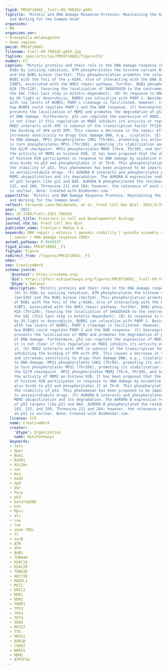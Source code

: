 ```yaml
---
figid: PMC8710681__fcell-09-700162-g003
figtitle: 'Mitotic and DNA Damage Response Proteins: Maintaining the Genome Stability
  and Working for the Common Good'
organisms:
- NA
organisms_ner:
- Drosophila melanogaster
- Homo sapiens
pmcid: PMC8710681
filename: fcell-09-700162-g003.jpg
figlink: /pmc/articles/PMC8710681/figure/F3/
number: F3
caption: 'Mitotic proteins and their role in the DNA damage response (DDR). (A) In
  DSBs by ionizing radiation, ATM phosphorylates the histone variant H2AX (Ser139)
  and the BUB1 kinase (Ser314). This phosphorylation promotes the colocalization of
  BUB1 with the foci of the γ-H2AX, also of interacting with the DNA damage protein,
  53BP1, associated with the NHEJ repair pathway. Further, BUB1 phosphorylates the
  H2A (Thr120), favoring the localization of SHUGOSHIN to the centromeres and activating
  the SAC (this last step is mitotic-dependent). (B) In response to DNA damage caused
  by UV-light or doxorubicin, BUBR1 can colocalize with PARP-1. Besides, in cells
  with low levels of BUBR1, PARP-1 cleavage is facilitated. However, it is unknown
  how BUBR1 could regulate PARP-1 and the DDR response. (C) Overexpression of MAD1
  prevents the localization of MDM2 and promotes the degradation of p53 in the presence
  of DNA damage. Furthermore, p53 can regulate the expression of MAD1. However, it
  is not clear if this regulation on MAD1 inhibits its activity or represses it. (D)
  MAD2 interacts with XPD (a subunit of the transcription factor TFIIH), inhibiting
  the binding of XPA with XPD. This causes a decrease in the repair efficiency and
  increases sensitivity to drugs that damage DNA, e.g., cisplatin. (E) In response
  to DNA damage, MPS1 phosphorylates CHK2 (Thr68), promoting its activation, which
  in turn phosphorylates MPS1 (Thr288), promoting its stabilization and activating
  the G2/M checkpoint. MPS1 phosphorylates MDM2 (Thr4, Thr305, and Ser307), increasing
  the activity of MDM2 on histone H2B. It has been proposed that the ubiquitination
  of histone H2B participates in response to DNA damage by oxidative stress. MPS1
  also binds to p53 and phosphorylates it at Thr8. This phosphorylation increases
  the stability of p53. This phenomenon has been proposed to be important in response
  to antimicrotubule drugs. (F) AURORA B interacts and phosphorylates p53 and promotes
  MDM2 ubiquitination and its degradation. The AURORA B expression reduces the transcription
  of p53 targets like p21 and BAX. AURORA B phosphorylated the residues: Serine 183,
  215, and 269, Threonine 211 and 284; however, the relevance of each residue on p53
  is unclear. Note: Created with BioRender.com.'
papertitle: 'Mitotic and DNA Damage Response Proteins: Maintaining the Genome Stability
  and Working for the Common Good.'
reftext: Fernando Luna-Maldonado, et al. Front Cell Dev Biol. 2021;9:700162.
year: '2021'
doi: 10.3389/fcell.2021.700162
journal_title: Frontiers in Cell and Developmental Biology
journal_nlm_ta: Front Cell Dev Biol
publisher_name: Frontiers Media S.A.
keywords: DNA repair | mitosis | genomic stability | spindle assembly checkpoint (SAC)
  | cancer | DNA damage response (DDR)
automl_pathway: 0.9544537
figid_alias: PMC8710681__F3
figtype: Figure
redirect_from: /figures/PMC8710681__F3
ndex: ''
seo: CreativeWork
schema-jsonld:
  '@context': https://schema.org/
  '@id': https://pfocr.wikipathways.org/figures/PMC8710681__fcell-09-700162-g003.html
  '@type': Dataset
  description: 'Mitotic proteins and their role in the DNA damage response (DDR).
    (A) In DSBs by ionizing radiation, ATM phosphorylates the histone variant H2AX
    (Ser139) and the BUB1 kinase (Ser314). This phosphorylation promotes the colocalization
    of BUB1 with the foci of the γ-H2AX, also of interacting with the DNA damage protein,
    53BP1, associated with the NHEJ repair pathway. Further, BUB1 phosphorylates the
    H2A (Thr120), favoring the localization of SHUGOSHIN to the centromeres and activating
    the SAC (this last step is mitotic-dependent). (B) In response to DNA damage caused
    by UV-light or doxorubicin, BUBR1 can colocalize with PARP-1. Besides, in cells
    with low levels of BUBR1, PARP-1 cleavage is facilitated. However, it is unknown
    how BUBR1 could regulate PARP-1 and the DDR response. (C) Overexpression of MAD1
    prevents the localization of MDM2 and promotes the degradation of p53 in the presence
    of DNA damage. Furthermore, p53 can regulate the expression of MAD1. However,
    it is not clear if this regulation on MAD1 inhibits its activity or represses
    it. (D) MAD2 interacts with XPD (a subunit of the transcription factor TFIIH),
    inhibiting the binding of XPA with XPD. This causes a decrease in the repair efficiency
    and increases sensitivity to drugs that damage DNA, e.g., cisplatin. (E) In response
    to DNA damage, MPS1 phosphorylates CHK2 (Thr68), promoting its activation, which
    in turn phosphorylates MPS1 (Thr288), promoting its stabilization and activating
    the G2/M checkpoint. MPS1 phosphorylates MDM2 (Thr4, Thr305, and Ser307), increasing
    the activity of MDM2 on histone H2B. It has been proposed that the ubiquitination
    of histone H2B participates in response to DNA damage by oxidative stress. MPS1
    also binds to p53 and phosphorylates it at Thr8. This phosphorylation increases
    the stability of p53. This phenomenon has been proposed to be important in response
    to antimicrotubule drugs. (F) AURORA B interacts and phosphorylates p53 and promotes
    MDM2 ubiquitination and its degradation. The AURORA B expression reduces the transcription
    of p53 targets like p21 and BAX. AURORA B phosphorylated the residues: Serine
    183, 215, and 269, Threonine 211 and 284; however, the relevance of each residue
    on p53 is unclear. Note: Created with BioRender.com.'
  license: CC0
  name: CreativeWork
  creator:
    '@type': Organization
    name: WikiPathways
  keywords:
  - tefu
  - Xpac
  - Bub1
  - BubR1
  - His2Av
  - sac
  - moa
  - mad2
  - Xpd
  - Ddr
  - Parp
  - p53
  - betaTub60D
  - hth
  - Mps1
  - als
  - Low
  - lok
  - anon-70Dc
  - fl
  - aurB
  - ATM
  - XPA
  - BUB1
  - TUBA4A
  - H2AC18
  - H2AC20
  - TUBA3D
  - ADCY10
  - MAD2L1
  - MXI1
  - ERCC2
  - DDR1
  - DDR2
  - PARP1
  - TP53
  - TP63
  - TP73
  - IDUA
  - RPS27
  - TTK
  - MPEG1
  - BUB1B
  - CHEK2
  - WARS1
  - MDM2
  - ATP5F1A
---
```

